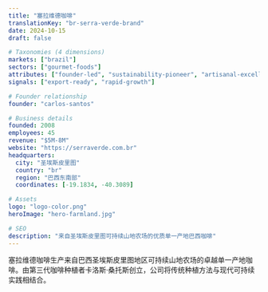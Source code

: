 ```yaml
---
title: "塞拉维德咖啡"
translationKey: "br-serra-verde-brand"
date: 2024-10-15
draft: false

# Taxonomies (4 dimensions)
markets: ["brazil"]
sectors: ["gourmet-foods"]
attributes: ["founder-led", "sustainability-pioneer", "artisanal-excellence", "regional-icon"]
signals: ["export-ready", "rapid-growth"]

# Founder relationship
founder: "carlos-santos"

# Business details
founded: 2008
employees: 45
revenue: "$5M-8M"
website: "https://serraverde.com.br"
headquarters:
  city: "圣埃斯皮里图"
  country: "br"
  region: "巴西东南部"
  coordinates: [-19.1834, -40.3089]

# Assets
logo: "logo-color.png"
heroImage: "hero-farmland.jpg"

# SEO
description: "来自圣埃斯皮里图可持续山地农场的优质单一产地巴西咖啡"
---
```


塞拉维德咖啡生产来自巴西圣埃斯皮里图地区可持续山地农场的卓越单一产地咖啡。由第三代咖啡种植者卡洛斯·桑托斯创立，公司将传统种植方法与现代可持续实践相结合。
